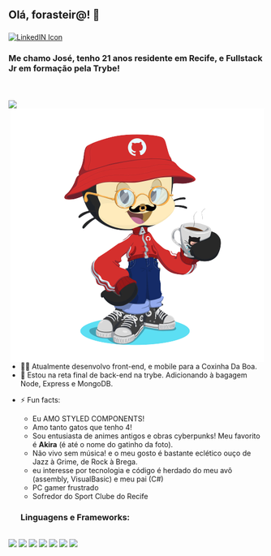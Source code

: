 ## Olá, forasteir@! 🤙 <a target="_blank" href="https://www.linkedin.com/in/moraisgabri/">
  <img align="middle" alt="LinkedIN Icon" width="40px" src="https://www.flaticon.com/svg/vstatic/svg/174/174857.svg?token=exp=1620608718~hmac=8aeaed4251aa49ac73b9f3c05e2510bf" />
</a>

### Me chamo José, tenho 21 anos residente em Recife, e Fullstack Jr em formação pela Trybe! <br>



<p>
<br></br>
<img align="center" src="https://github-readme-stats.vercel.app/api?username=moraisgabri&theme=gruvbox&hide=issues&show_icons=true" />

<img align="right" alt="me as octocat" width="500px" src="https://github.com/moraisgabri/moraisgabri/blob/main/myocto.png?raw=true" />

- 🧑‍💻 Atualmente desenvolvo front-end, e mobile para a Coxinha Da Boa.
- 🧠 Estou na reta final de back-end na trybe. Adicionando à bagagem Node, Express e MongoDB.
* ⚡ Fun facts:
  * Eu AMO STYLED COMPONENTS! 
  * Amo tanto gatos que tenho 4!
  * Sou entusiasta de animes antigos e obras cyberpunks! Meu favorito é __Akira__ (é até o nome do gatinho da foto).
  * Não vivo sem música! e o meu gosto é bastante eclético ouço de Jazz à Grime, de Rock à Brega.
  * eu interesse por tecnologia e código é herdado do meu avô (assembly, VisualBasic) e meu pai (C#)
  * PC gamer frustrado
  * Sofredor do Sport Clube do Recife
  
  ### Linguagens e Frameworks: 
<p>
</br>
  <img width="50" src="https://pics.freeicons.io/uploads/icons/png/20167174151551942641-512.png" />
  <img width="50" src="https://pics.freeicons.io/uploads/icons/png/21088442871540553614-512.png" />
  <img width="50" src="https://pics.freeicons.io/uploads/icons/png/14072054271548141949-512.png" />
  <img width="50" src="https://pics.freeicons.io/uploads/icons/png/21337745421536211768-512.png" />
  <img width="50" src="https://pics.freeicons.io/uploads/icons/png/15056343581551942278-512.png" />
  <img width="50" src="https://pics.freeicons.io/uploads/icons/png/1888890291551942128-512.png" />
  <img width="50" src="https://styled-components.com/logo.png" />
</p>
</p>
